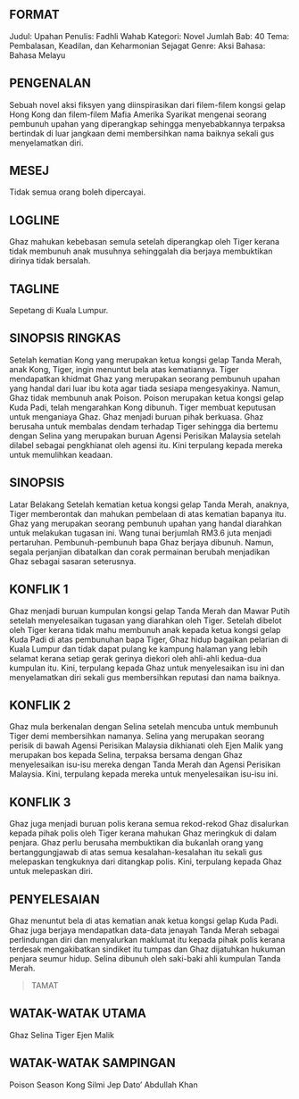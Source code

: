 ## FORMAT
Judul: Upahan
Penulis: Fadhli Wahab
Kategori: Novel
Jumlah Bab: 40
Tema: Pembalasan, Keadilan, dan Keharmonian Sejagat
Genre: Aksi
Bahasa: Bahasa Melayu

## PENGENALAN
Sebuah novel aksi fiksyen yang diinspirasikan dari filem-filem kongsi gelap Hong Kong dan filem-filem Mafia Amerika Syarikat mengenai seorang pembunuh upahan yang diperangkap sehingga menyebabkannya terpaksa bertindak di luar jangkaan demi membersihkan nama baiknya sekali gus menyelamatkan diri.

## MESEJ
Tidak semua orang boleh dipercayai.

## LOGLINE
Ghaz mahukan kebebasan semula setelah diperangkap oleh Tiger kerana tidak membunuh anak musuhnya sehinggalah dia berjaya membuktikan dirinya tidak bersalah.

## TAGLINE
Sepetang di Kuala Lumpur.

## SINOPSIS RINGKAS
Setelah kematian Kong yang merupakan ketua kongsi gelap Tanda Merah, anak Kong, Tiger, ingin menuntut bela atas kematiannya. Tiger mendapatkan khidmat Ghaz yang merupakan seorang pembunuh upahan yang handal dari luar ibu kota agar tiada sesiapa mengesyakinya. Namun, Ghaz tidak membunuh anak Poison. Poison merupakan ketua kongsi gelap Kuda Padi, telah mengarahkan Kong dibunuh. Tiger membuat keputusan untuk menganiaya Ghaz. Ghaz menjadi buruan pihak berkuasa. Ghaz berusaha untuk membalas dendam terhadap Tiger sehingga dia bertemu dengan Selina yang merupakan buruan Agensi Perisikan Malaysia setelah dilabel sebagai pengkhianat oleh agensi itu. Kini terpulang kepada mereka untuk memulihkan keadaan.

## SINOPSIS

Latar Belakang
Setelah kematian ketua kongsi gelap Tanda Merah, anaknya, Tiger memberontak dan mahukan pembelaan di atas kematian bapanya itu. Ghaz yang merupakan seorang pembunuh upahan yang handal diarahkan untuk melakukan tugasan ini. Wang tunai berjumlah RM3.6 juta menjadi pertaruhan. Pembunuh-pembunuh bapa Ghaz berjaya dibunuh. Namun, segala perjanjian dibatalkan dan corak permainan berubah menjadikan Ghaz sebagai sasaran seterusnya.

## KONFLIK 1
Ghaz menjadi buruan kumpulan kongsi gelap Tanda Merah dan Mawar Putih setelah menyelesaikan tugasan yang diarahkan oleh Tiger. Setelah dibelot oleh Tiger kerana tidak mahu membunuh anak kepada ketua kongsi gelap Kuda Padi di atas pembunuhan bapa Tiger, Ghaz hidup bagaikan pelarian di Kuala Lumpur dan tidak dapat pulang ke kampung halaman yang lebih selamat kerana setiap gerak gerinya diekori oleh ahli-ahli kedua-dua kumpulan itu. Kini, terpulang kepada Ghaz untuk menyelesaikan isu ini dan menyelamatkan diri sekali gus membersihkan reputasi dan nama baiknya.

## KONFLIK 2
Ghaz mula berkenalan dengan Selina setelah mencuba untuk membunuh Tiger demi membersihkan namanya. Selina yang merupakan seorang perisik di bawah Agensi Perisikan Malaysia dikhianati oleh Ejen Malik yang merupakan bos kepada Selina, terpaksa bersama dengan Ghaz menyelesaikan isu-isu mereka dengan Tanda Merah dan Agensi Perisikan Malaysia. Kini, terpulang kepada mereka untuk menyelesaikan isu-isu ini.

## KONFLIK 3
Ghaz juga menjadi buruan polis kerana semua rekod-rekod Ghaz disalurkan kepada pihak polis oleh Tiger kerana mahukan Ghaz meringkuk di dalam penjara. Ghaz perlu berusaha membuktikan dia bukanlah orang yang bertanggungjawab di atas semua kesalahan-kesalahan itu sekali gus melepaskan tengkuknya dari ditangkap polis. Kini, terpulang kepada Ghaz untuk melepaskan diri.

## PENYELESAIAN
Ghaz menuntut bela di atas kematian anak ketua kongsi gelap Kuda Padi. Ghaz juga berjaya mendapatkan data-data jenayah Tanda Merah sebagai perlindungan diri dan menyalurkan maklumat itu kepada pihak polis kerana terdesak mengakibatkan sindiket itu tumpas dan Ghaz dijatuhkan hukuman penjara seumur hidup. Selina dibunuh oleh saki-baki ahli kumpulan Tanda Merah.

> TAMAT

## WATAK-WATAK UTAMA
Ghaz
Selina
Tiger
Ejen Malik

## WATAK-WATAK SAMPINGAN
Poison
Season
Kong
Silmi
Jep
Dato’ Abdullah Khan

<div style="margin-top:4rem"></div>

